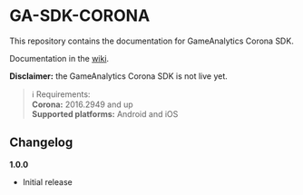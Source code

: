 GA-SDK-CORONA
==========

This repository contains the documentation for GameAnalytics Corona SDK.

Documentation in the [wiki](https://github.com/GameAnalytics/GA-SDK-CORONA/wiki).

**Disclaimer:** the GameAnalytics Corona SDK is not live yet.

> :information_source:
> Requirements:<br/>
> **Corona:** 2016.2949 and up
> <br>
> **Supported platforms:** Android and iOS

Changelog
---------
**1.0.0**
* Initial release
